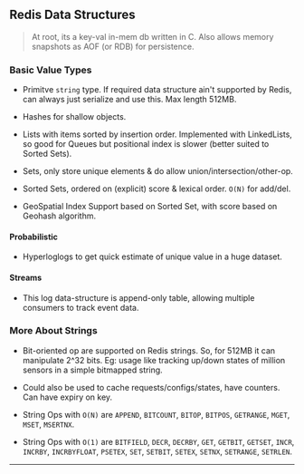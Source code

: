 
## Redis Data Structures

> At root, its a key-val in-mem db written in C. Also allows memory snapshots as AOF (or RDB) for persistence.

### Basic Value Types

* Primitve `string` type. If required data structure ain't supported by Redis, can always just serialize and use this. Max length 512MB.

* Hashes for shallow objects.

* Lists with items sorted by insertion order. Implemented with LinkedLists, so good for Queues but positional index is slower (better suited to Sorted Sets).

* Sets, only store unique elements & do allow union/intersection/other-op.

* Sorted Sets, ordered on (explicit) score & lexical order. `O(N)` for add/del.

* GeoSpatial Index Support based on Sorted Set, with score based on Geohash algorithm.

#### Probabilistic

* Hyperloglogs to get quick estimate of unique value in a huge dataset.


#### Streams

* This log data-structure is append-only table, allowing multiple consumers to track event data.

### More About Strings

* Bit-oriented op are supported on Redis strings. So, for 512MB it can manipulate 2^32 bits. Eg: usage like tracking up/down states of million sensors in a simple bitmapped string.

* Could also be used to cache requests/configs/states, have counters. Can have expiry on key.

* String Ops with `O(N)` are `APPEND`, `BITCOUNT`, `BITOP`, `BITPOS`, `GETRANGE`, `MGET`, `MSET`, `MSERTNX`.

* String Ops with `O(1)` are `BITFIELD`, `DECR`, `DECRBY`, `GET`, `GETBIT`, `GETSET`, `INCR`, `INCRBY`, `INCRBYFLOAT`, `PSETEX`, `SET`, `SETBIT`, `SETEX`, `SETNX`, `SETRANGE`, `SETRLEN`.

---
